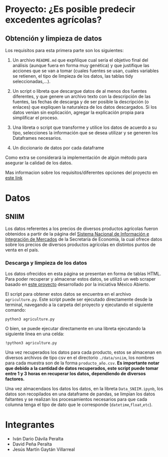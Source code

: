 # Proyecto: ¿Es posible predecir excedentes agrícolas?

## Obtención y limpieza de datos

Los requisitos para esta primera parte son los siguientes:

1. Un archivo `README.md` que expñlique cual sería el objetivo final del análisis (aunque fuera en forma muy genética) y que justifique las acciones que se van a tomar (cuales fuentes se usan, cuales variables se retienen, el tipo de limpieza de los datos, las tablas tidy seleccionadas,…).

2. Un script o libreta que descargue datos de al menos dos fuentes diferentes, y que genere un archivo texto con la descripción de las fuentes, las fechas de descarga y de ser posible la descripción (o enlaces) que expliquen la naturaleza de los datos descargados. Si los datos venían sin explicación, agregar la explicación propia para simplificar el proceso.

3. Una libreta o script que transforme y utilice los datos de acuerdo a su tipo, selecciones la información que se desea utilizar y se generen los Dataframes necesarios.

4. Un diccionario de datos por cada dataframe

Como extra se considerará la implementación de algún método para asegurar la calidad de los datos.

Mas informacion sobre los requisitos/diferentes opciones del proyecto en [este link](https://mcd-unison.github.io/ing-caract/proyecto1/)

# Datos

## SNIIM

Los datos referentes a los precios de diversos productos agrícolas fueron obtenidos a partir de la página del [Sistema Nacional de Información e Integración de Mercados](http://www.economia-sniim.gob.mx/nuevo/) de la Secretaría de Economía, la cual ofrece datos sobre los precios de diversos productos agrícolas en distintos puntos de venta en el país.

### Descarga y limpieza de los datos

Los datos ofrecidos en esta página se presentan en forma de tablas HTML. Para poder recuperar y almacenar estos datos, se utilizó un web scraper basado en [este proyecto](https://github.com/mxabierto/scraper-sniim) desarrollado por la iniciativa México Abierto.

El script para obtener estos datos se encuentra en el archivo `agriculture.py`. Este script puede ser ejecutado directamente desde la terminal, navegando a la carpeta del proyecto y ejecutando el siguiente comando:

`python3 agriculture.py`

O bien, se puede ejecutar directamente en una libreta ejecutando la siguiente linea en una celda:

`!python3 agriculture.py`

Una vez recuperados los datos para cada producto, estos se almacenan en diversos archivos de tipo csv en el directorio `./data/sniim`, los nombres para cada muestra son de la forma `producto_año.csv`. **Es importante notar que debido a la cantidad de datos recuperados, este script puede tomar entre 1 y 3 horas en recuperar los datos, dependiendo de diversos factores.**

Una vez almacendaos los datos los datos, en la libreta `Data_SNIIM.ipynb`, los datos son recopilados en una dataframe de pandas, se limpian los datos faltantes y se realizan los procesamientos necesarios para que cada columna tenga el tipo de dato que le corresponde (`datetime`,`float`,`etc`).

# Integrantes

- Iván Dario Dávila Peralta
- David Peña Peralta
- Jesús Martín Gaytán Villarreal
